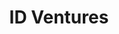 ---
layout: firm_page
title: "ID Ventures"
id: "idventures.com"
permalink: "/idventuresidventures.com/"
website: "https://idventures.com"
offices: "Detroit (United States)"
investment_stages: "Pre-Seed, Seed, Series A"
portfolio_companies: "Airspace Link, Functional Fluidics, Celsee, Inc., Covaron, Dynamo Metrics, Ellis Island Tea, Facility Health Inc., Foodstand, Gemphire, iRule, LevelEleven, Livio, LLamasoft, MakerOS, MI Bioresearch, Nutshell, Ocuphire Pharma, NVIDIA Clara Parabricks, Peachworks, PicoSpray, Seelio Inc., Sportsman Tracker, Tome, VNN"
portfolio_link: "https://idventures.com/portfolio/"
investment_markets: "Software-B2B, Life Science, Advanced Materials and Manufacturing, Consumer Products, Business Services, Fintech/Insurance, Healthcare IT, Mobility, Adtech, Marketing"
founded_year: "2009"
description: "ID Ventures is an early-stage venture capital firm that invests in promising Michigan-based, high-tech startups. They provide capital and work with ecosystem partners to support companies in scaling their teams and securing follow-on funding. Their focus is on supporting Michigan's startup community and bolstering the state's economy."
linkedin: "https://www.linkedin.com/company/invest-detroit-ventures/"
twitter: "https://twitter.com/investdetroitVC"
instagram: ""
team_page: ""
investor_type: "Venture Capital"
crunchbase: "https://www.crunchbase.com/organization/id-ventures-1a58"
pitchbook: ""

# SEO Optimization
meta_title: "ID Ventures - VC Firm - projectstartups.com"
meta_description: "ID Ventures, ID Ventures is an early-stage venture capital firm that invests in promising Michigan-based, high-tech startups. They provide capital and work with ec..."
meta_keywords: "ID Ventures, Software-B2B, Life Science, Advanced Materials and Manufacturing, Consumer Products, Business Services, Fintech/Insurance, Healthcare IT, Mobility, Adtech, Marketing, VC firm, venture capital, startup investor, projectstartups.com"
canonical_url: "https://vc.projectstartups.com/idventuresidventures.com/"
---